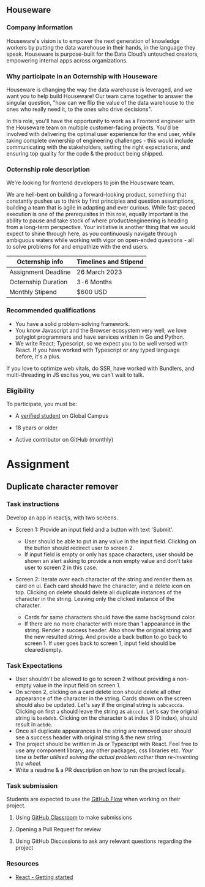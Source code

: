 ## Houseware

### Company information 

Houseware's vision is to empower the next generation of knowledge workers by putting the data warehouse in their hands, in the language they speak. Houseware is purpose-built for the Data Cloud’s untouched creators, empowering internal apps across organizations. 

### Why participate in an Octernship with Houseware

Houseware is changing the way the data warehouse is leveraged, and we want you to help build Houseware! Our team came together to answer the singular question, "how can we flip the value of the data warehouse to the ones who really need it, to the ones who drive decisions". 

In this role, you'll have the opportunity to work as a Frontend engineer with the Houseware team on multiple customer-facing projects. You'd be involved with delivering the optimal user experience for the end user, while taking complete ownership of engineering challenges - this would include communicating with the stakeholders, setting the right expectations, and ensuring top quality for the code & the product being shipped.

### Octernship role description

We're looking for frontend developers to join the Houseware team. 

We are hell-bent on building a forward-looking product, something that constantly pushes us to think by first principles and question assumptions, building a team that is agile in adapting and ever curious. While fast-paced execution is one of the prerequisites in this role, equally important is the ability to pause and take stock of where product/engineering is heading from a long-term perspective. Your initiative is another thing that we would expect to shine through here, as you continuously navigate through ambiguous waters while working with vigor on open-ended questions - all to solve problems for and empathize with the end users.

| Octernship info  | Timelines and Stipend |
| ------------- | ------------- |
| Assignment Deadline  | 26 March 2023  |
| Octernship Duration  | 3-6 Months  |
| Monthly Stipend  | $600 USD  |

### Recommended qualifications

- You have a solid problem-solving framework.
- You know Javascript and the Browser ecosystem very well; we love polyglot programmers and have services written in Go and Python.
- We write React; Typescript, so we expect you to be well versed with React. If you have worked with Typescript or any typed language before, it's a plus.

If you love to optimize web vitals, do SSR, have worked with Bundlers, and multi-threading in JS excites you, we can’t wait to talk.

### Eligibility

To participate, you must be:

* A [verified student](https://education.github.com/discount_requests/pack_application) on Global Campus

* 18 years or older

* Active contributor on GitHub (monthly)

# Assignment

## Duplicate character remover

### Task instructions

Develop an app in reactjs, with two screens.
- Screen 1: Provide an input field and a button with text 'Submit'. 
    - User should be able to put in any value in the input field. Clicking on the button should redirect user to screen 2. 
    - If input field is empty or only has space characters, user should be shown an alert asking to provide a non empty value and don't take user to screen 2 in this case.

- Screen 2: Iterate over each character of the string and render them as card on ui. Each card should have the character, and a delete icon on top. Clicking on delete should delete all duplicate instances of the character in the string. Leaving only the clicked instance of the character. 
    - Cards for same characters should have the same background color. 
    - If there are no more character with more than 1 appearance in the string. Render a success header. Also show the original string and the new resulted string. And provide a back button to go back to screen 1. If user goes back to screen 1, input field should be cleared/empty.

### Task Expectations

- User shouldn't be allowed to go to screen 2 without providing a non-empty value in the input field on screen 1.
- On screen 2, clicking on a card delete icon should delete all other appearance of the character in the string. Cards shown on the screen should also be updated. Let's say if the original string is `aabcaccda`. Clicking on first `a` should leave the string as `abcccd`. Let's say the original string is `baebdeb`. Clicking on the character `b` at index 3 (0 index), should result in `aebde`.
- Once all duplicate appearances in the string are removed user should see a success header with original string & the new string.
- The project should be written in Js or Typescript with React. Feel free to use any component library, any other packages, css libraries etc. *Your time is better utilised solving the actual problem rather than re-inventing the wheel.*
- Write a readme & a PR description on how to run the project locally.

### Task submission

Students are expected to use the [GitHub Flow](https://docs.github.com/en/get-started/quickstart/github-flow) when working on their project. 

1. Using [GitHub Classroom](https://classroom.github.com/) to make submissions

2. Opening a Pull Request for review

3. Using GitHub Discussions to ask any relevant questions regarding the project

### Resources

- [React - Getting started](https://reactjs.org/docs/getting-started.html)

